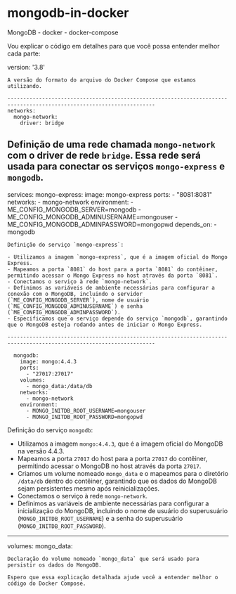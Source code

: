 # mongodb-in-docker
MongoDB - docker - docker-compose


 Vou explicar o código em detalhes para que você possa entender melhor cada parte:


version: '3.8'
```
A versão do formato do arquivo do Docker Compose que estamos utilizando.

---------------------------------------------------------------------------------------------------------------------
networks:
  mongo-network:
    driver: bridge
```
Definição de uma rede chamada `mongo-network` com o driver de rede `bridge`. Essa rede será usada para conectar os serviços `mongo-express` e `mongodb`.
---------------------------------------------------------------------------------------------------------------------

services:
  mongo-express:
    image: mongo-express
    ports:
      - "8081:8081"
    networks:
      - mongo-network
    environment:
      - ME_CONFIG_MONGODB_SERVER=mongodb
      - ME_CONFIG_MONGODB_ADMINUSERNAME=mongouser
      - ME_CONFIG_MONGODB_ADMINPASSWORD=mongopwd
    depends_on:
      - mongodb
```
Definição do serviço `mongo-express`:

- Utilizamos a imagem `mongo-express`, que é a imagem oficial do Mongo Express.
- Mapeamos a porta `8081` do host para a porta `8081` do contêiner, permitindo acessar o Mongo Express no host através da porta `8081`.
- Conectamos o serviço à rede `mongo-network`.
- Definimos as variáveis de ambiente necessárias para configurar a conexão com o MongoDB, incluindo o servidor (`ME_CONFIG_MONGODB_SERVER`), nome de usuário (`ME_CONFIG_MONGODB_ADMINUSERNAME`) e senha (`ME_CONFIG_MONGODB_ADMINPASSWORD`).
- Especificamos que o serviço depende do serviço `mongodb`, garantindo que o MongoDB esteja rodando antes de iniciar o Mongo Express.

---------------------------------------------------------------------------------------------------------------------

  mongodb:
    image: mongo:4.4.3
    ports:
      - "27017:27017"
    volumes:
      - mongo_data:/data/db
    networks:
      - mongo-network
    environment:
      - MONGO_INITDB_ROOT_USERNAME=mongouser
      - MONGO_INITDB_ROOT_PASSWORD=mongopwd
```
Definição do serviço `mongodb`:

- Utilizamos a imagem `mongo:4.4.3`, que é a imagem oficial do MongoDB na versão 4.4.3.
- Mapeamos a porta `27017` do host para a porta `27017` do contêiner, permitindo acessar o MongoDB no host através da porta `27017`.
- Criamos um volume nomeado `mongo_data` e o mapeamos para o diretório `/data/db` dentro do contêiner, garantindo que os dados do MongoDB sejam persistentes mesmo após reinicializações.
- Conectamos o serviço à rede `mongo-network`.
- Definimos as variáveis de ambiente necessárias para configurar a inicialização do MongoDB, incluindo o nome de usuário do superusuário (`MONGO_INITDB_ROOT_USERNAME`) e a senha do superusuário (`MONGO_INITDB_ROOT_PASSWORD`).

---------------------------------------------------------------------------------------------------------------------
volumes:
  mongo_data:
```
Declaração do volume nomeado `mongo_data` que será usado para persistir os dados do MongoDB.

Espero que essa explicação detalhada ajude você a entender melhor o código do Docker Compose. 